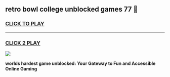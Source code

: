 
## retro bowl college unblocked games 77 👋
<h3>
<a href="https://premium.freeplayer.one?title=retro_bowl_college_unblocked_games_77&ref=13F">CLICK TO PLAY</a></h3>
<hr>

<h3>
<a href="https://premium.freeplayer.one?title=retro_bowl_college_unblocked_games_77&ref=13F">CLICK 2 PLAY</a>
  
</h3>

<a href="https://premium.freeplayer.one?title=retro_bowl_college_unblocked_games_77&ref=12F/"><img src="https://clearcache.store/games.png"></a>


**worlds hardest game unblocked: Your Gateway to Fun and Accessible Online Gaming**
